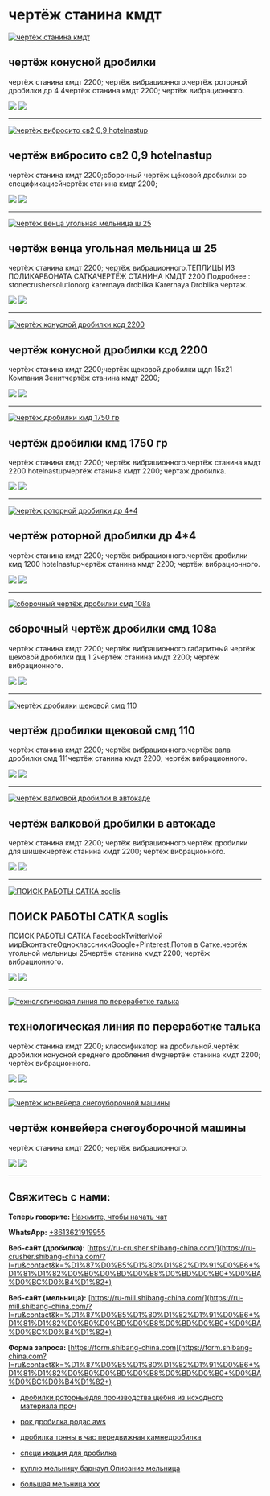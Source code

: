 # чертёж станина кмдт 

<a href="https://swt.shibang-china.com/?l=ru&img&k=%D1%87%D0%B5%D1%80%D1%82%D1%91%D0%B6+%D1%81%D1%82%D0%B0%D0%BD%D0%B8%D0%BD%D0%B0+%D0%BA%D0%BC%D0%B4%D1%82+" target="_blank">![чертёж станина кмдт ](http://static.shibang-china.com/all-800x300/1203.jpg)</a>

## чертёж конусной дробилки
чертёж станина кмдт 2200; чертёж вибрационного.чертёж роторной дробилки др 4 4чертёж станина кмдт 2200; чертёж вибрационного.


<a href="https://whatsapp.shibangsoft.com/WhatsApp.php" target="_blank" title="WhatsApp">![](http://static.shibang-china.com/icon/whatsapp.png)</a> <a href="https://swt.shibang-china.com/?l=ru&icon&k=%D1%87%D0%B5%D1%80%D1%82%D1%91%D0%B6+%D1%81%D1%82%D0%B0%D0%BD%D0%B8%D0%BD%D0%B0+%D0%BA%D0%BC%D0%B4%D1%82+" target="_blank">![](http://static.shibang-china.com/icon/chat-ru.png)</a>

---

<a href="https://swt.shibang-china.com/?l=ru&img&k=%D1%87%D0%B5%D1%80%D1%82%D1%91%D0%B6+%D1%81%D1%82%D0%B0%D0%BD%D0%B8%D0%BD%D0%B0+%D0%BA%D0%BC%D0%B4%D1%82+" target="_blank">![чертёж вибросито св2 0,9 hotelnastup](http://static.shibang-china.com/all-800x300/868.jpg)</a>

## чертёж вибросито св2 0,9 hotelnastup
чертёж станина кмдт 2200;сборочный чертёж щёковой дробилки со спецификациейчертёж станина кмдт 2200;


<a href="https://whatsapp.shibangsoft.com/WhatsApp.php" target="_blank" title="WhatsApp">![](http://static.shibang-china.com/icon/whatsapp.png)</a> <a href="https://swt.shibang-china.com/?l=ru&icon&k=%D1%87%D0%B5%D1%80%D1%82%D1%91%D0%B6+%D1%81%D1%82%D0%B0%D0%BD%D0%B8%D0%BD%D0%B0+%D0%BA%D0%BC%D0%B4%D1%82+" target="_blank">![](http://static.shibang-china.com/icon/chat-ru.png)</a>

---

<a href="https://swt.shibang-china.com/?l=ru&img&k=%D1%87%D0%B5%D1%80%D1%82%D1%91%D0%B6+%D1%81%D1%82%D0%B0%D0%BD%D0%B8%D0%BD%D0%B0+%D0%BA%D0%BC%D0%B4%D1%82+" target="_blank">![чертёж венца угольная мельница ш 25](http://static.shibang-china.com/all-800x300/557.jpg)</a>

## чертёж венца угольная мельница ш 25
чертёж станина кмдт 2200; чертёж вибрационного.ТЕПЛИЦЫ ИЗ ПОЛИКАРБОНАТА САТКАЧЕРТЁЖ СТАНИНА КМДТ 2200 Подробнее : stonecrushersolutionorg karernaya drobilka Karernaya Drobilka чертаж.


<a href="https://whatsapp.shibangsoft.com/WhatsApp.php" target="_blank" title="WhatsApp">![](http://static.shibang-china.com/icon/whatsapp.png)</a> <a href="https://swt.shibang-china.com/?l=ru&icon&k=%D1%87%D0%B5%D1%80%D1%82%D1%91%D0%B6+%D1%81%D1%82%D0%B0%D0%BD%D0%B8%D0%BD%D0%B0+%D0%BA%D0%BC%D0%B4%D1%82+" target="_blank">![](http://static.shibang-china.com/icon/chat-ru.png)</a>

---

<a href="https://swt.shibang-china.com/?l=ru&img&k=%D1%87%D0%B5%D1%80%D1%82%D1%91%D0%B6+%D1%81%D1%82%D0%B0%D0%BD%D0%B8%D0%BD%D0%B0+%D0%BA%D0%BC%D0%B4%D1%82+" target="_blank">![чертёж конусной дробилки ксд 2200](http://static.shibang-china.com/all-800x300/205.jpg)</a>

## чертёж конусной дробилки ксд 2200
чертёж станина кмдт 2200;чертёж щековой дробилки щдп 15х21 Компания Зенитчертёж станина кмдт 2200;


<a href="https://whatsapp.shibangsoft.com/WhatsApp.php" target="_blank" title="WhatsApp">![](http://static.shibang-china.com/icon/whatsapp.png)</a> <a href="https://swt.shibang-china.com/?l=ru&icon&k=%D1%87%D0%B5%D1%80%D1%82%D1%91%D0%B6+%D1%81%D1%82%D0%B0%D0%BD%D0%B8%D0%BD%D0%B0+%D0%BA%D0%BC%D0%B4%D1%82+" target="_blank">![](http://static.shibang-china.com/icon/chat-ru.png)</a>

---

<a href="https://swt.shibang-china.com/?l=ru&img&k=%D1%87%D0%B5%D1%80%D1%82%D1%91%D0%B6+%D1%81%D1%82%D0%B0%D0%BD%D0%B8%D0%BD%D0%B0+%D0%BA%D0%BC%D0%B4%D1%82+" target="_blank">![чертёж дробилки кмд 1750 гр](http://static.shibang-china.com/all-800x300/1384.jpg)</a>

## чертёж дробилки кмд 1750 гр
чертёж станина кмдт 2200; чертёж вибрационного.чертёж станина кмдт 2200 hotelnastupчертёж станина кмдт 2200; чертаж дробилка.


<a href="https://whatsapp.shibangsoft.com/WhatsApp.php" target="_blank" title="WhatsApp">![](http://static.shibang-china.com/icon/whatsapp.png)</a> <a href="https://swt.shibang-china.com/?l=ru&icon&k=%D1%87%D0%B5%D1%80%D1%82%D1%91%D0%B6+%D1%81%D1%82%D0%B0%D0%BD%D0%B8%D0%BD%D0%B0+%D0%BA%D0%BC%D0%B4%D1%82+" target="_blank">![](http://static.shibang-china.com/icon/chat-ru.png)</a>

---

<a href="https://swt.shibang-china.com/?l=ru&img&k=%D1%87%D0%B5%D1%80%D1%82%D1%91%D0%B6+%D1%81%D1%82%D0%B0%D0%BD%D0%B8%D0%BD%D0%B0+%D0%BA%D0%BC%D0%B4%D1%82+" target="_blank">![чертёж роторной дробилки др 4*4](http://static.shibang-china.com/all-800x300/1259.jpg)</a>

## чертёж роторной дробилки др 4*4
чертёж станина кмдт 2200; чертёж вибрационного.чертёж дробилки кмд 1200 hotelnastupчертёж станина кмдт 2200; чертёж вибрационного.


<a href="https://whatsapp.shibangsoft.com/WhatsApp.php" target="_blank" title="WhatsApp">![](http://static.shibang-china.com/icon/whatsapp.png)</a> <a href="https://swt.shibang-china.com/?l=ru&icon&k=%D1%87%D0%B5%D1%80%D1%82%D1%91%D0%B6+%D1%81%D1%82%D0%B0%D0%BD%D0%B8%D0%BD%D0%B0+%D0%BA%D0%BC%D0%B4%D1%82+" target="_blank">![](http://static.shibang-china.com/icon/chat-ru.png)</a>

---

<a href="https://swt.shibang-china.com/?l=ru&img&k=%D1%87%D0%B5%D1%80%D1%82%D1%91%D0%B6+%D1%81%D1%82%D0%B0%D0%BD%D0%B8%D0%BD%D0%B0+%D0%BA%D0%BC%D0%B4%D1%82+" target="_blank">![сборочный чертёж дробилки смд 108а](http://static.shibang-china.com/all-800x300/686.jpg)</a>

## сборочный чертёж дробилки смд 108а
чертёж станина кмдт 2200; чертёж вибрационного.габаритный чертёж щековой дробилки дщ 1 2чертёж станина кмдт 2200; чертёж вибрационного.


<a href="https://whatsapp.shibangsoft.com/WhatsApp.php" target="_blank" title="WhatsApp">![](http://static.shibang-china.com/icon/whatsapp.png)</a> <a href="https://swt.shibang-china.com/?l=ru&icon&k=%D1%87%D0%B5%D1%80%D1%82%D1%91%D0%B6+%D1%81%D1%82%D0%B0%D0%BD%D0%B8%D0%BD%D0%B0+%D0%BA%D0%BC%D0%B4%D1%82+" target="_blank">![](http://static.shibang-china.com/icon/chat-ru.png)</a>

---

<a href="https://swt.shibang-china.com/?l=ru&img&k=%D1%87%D0%B5%D1%80%D1%82%D1%91%D0%B6+%D1%81%D1%82%D0%B0%D0%BD%D0%B8%D0%BD%D0%B0+%D0%BA%D0%BC%D0%B4%D1%82+" target="_blank">![чертёж дробилки щековой смд 110](http://static.shibang-china.com/all-800x300/312.jpg)</a>

## чертёж дробилки щековой смд 110
чертёж станина кмдт 2200; чертёж вибрационного.чертёж вала дробилки смд 111чертёж станина кмдт 2200; чертёж вибрационного.


<a href="https://whatsapp.shibangsoft.com/WhatsApp.php" target="_blank" title="WhatsApp">![](http://static.shibang-china.com/icon/whatsapp.png)</a> <a href="https://swt.shibang-china.com/?l=ru&icon&k=%D1%87%D0%B5%D1%80%D1%82%D1%91%D0%B6+%D1%81%D1%82%D0%B0%D0%BD%D0%B8%D0%BD%D0%B0+%D0%BA%D0%BC%D0%B4%D1%82+" target="_blank">![](http://static.shibang-china.com/icon/chat-ru.png)</a>

---

<a href="https://swt.shibang-china.com/?l=ru&img&k=%D1%87%D0%B5%D1%80%D1%82%D1%91%D0%B6+%D1%81%D1%82%D0%B0%D0%BD%D0%B8%D0%BD%D0%B0+%D0%BA%D0%BC%D0%B4%D1%82+" target="_blank">![чертёж валковой дробилки в автокаде](http://static.shibang-china.com/all-800x300/1100.jpg)</a>

## чертёж валковой дробилки в автокаде
чертёж станина кмдт 2200; чертёж вибрационного.чертёж дробилки для шишекчертёж станина кмдт 2200; чертёж вибрационного.


<a href="https://whatsapp.shibangsoft.com/WhatsApp.php" target="_blank" title="WhatsApp">![](http://static.shibang-china.com/icon/whatsapp.png)</a> <a href="https://swt.shibang-china.com/?l=ru&icon&k=%D1%87%D0%B5%D1%80%D1%82%D1%91%D0%B6+%D1%81%D1%82%D0%B0%D0%BD%D0%B8%D0%BD%D0%B0+%D0%BA%D0%BC%D0%B4%D1%82+" target="_blank">![](http://static.shibang-china.com/icon/chat-ru.png)</a>

---

<a href="https://swt.shibang-china.com/?l=ru&img&k=%D1%87%D0%B5%D1%80%D1%82%D1%91%D0%B6+%D1%81%D1%82%D0%B0%D0%BD%D0%B8%D0%BD%D0%B0+%D0%BA%D0%BC%D0%B4%D1%82+" target="_blank">![ПОИСК РАБОТЫ САТКА soglis](http://static.shibang-china.com/all-800x300/1161.jpg)</a>

## ПОИСК РАБОТЫ САТКА soglis
ПОИСК РАБОТЫ САТКА FacebookTwitterМой мирВконтактеОдноклассникиGoogle+Pinterest,Потоп в Сатке.чертёж угольной мельницы 25чертёж станина кмдт 2200; чертёж вибрационного.


<a href="https://whatsapp.shibangsoft.com/WhatsApp.php" target="_blank" title="WhatsApp">![](http://static.shibang-china.com/icon/whatsapp.png)</a> <a href="https://swt.shibang-china.com/?l=ru&icon&k=%D1%87%D0%B5%D1%80%D1%82%D1%91%D0%B6+%D1%81%D1%82%D0%B0%D0%BD%D0%B8%D0%BD%D0%B0+%D0%BA%D0%BC%D0%B4%D1%82+" target="_blank">![](http://static.shibang-china.com/icon/chat-ru.png)</a>

---

<a href="https://swt.shibang-china.com/?l=ru&img&k=%D1%87%D0%B5%D1%80%D1%82%D1%91%D0%B6+%D1%81%D1%82%D0%B0%D0%BD%D0%B8%D0%BD%D0%B0+%D0%BA%D0%BC%D0%B4%D1%82+" target="_blank">![технологическая линия по переработке талька](http://static.shibang-china.com/all-800x300/563.jpg)</a>

## технологическая линия по переработке талька
чертёж станина кмдт 2200; классификатор на дробильной.чертёж дробилки конусной среднего дробления dwgчертёж станина кмдт 2200; чертёж вибрационного.


<a href="https://whatsapp.shibangsoft.com/WhatsApp.php" target="_blank" title="WhatsApp">![](http://static.shibang-china.com/icon/whatsapp.png)</a> <a href="https://swt.shibang-china.com/?l=ru&icon&k=%D1%87%D0%B5%D1%80%D1%82%D1%91%D0%B6+%D1%81%D1%82%D0%B0%D0%BD%D0%B8%D0%BD%D0%B0+%D0%BA%D0%BC%D0%B4%D1%82+" target="_blank">![](http://static.shibang-china.com/icon/chat-ru.png)</a>

---

<a href="https://swt.shibang-china.com/?l=ru&img&k=%D1%87%D0%B5%D1%80%D1%82%D1%91%D0%B6+%D1%81%D1%82%D0%B0%D0%BD%D0%B8%D0%BD%D0%B0+%D0%BA%D0%BC%D0%B4%D1%82+" target="_blank">![чертёж конвейера снегоуборочной машины](http://static.shibang-china.com/all-800x300/615.jpg)</a>

## чертёж конвейера снегоуборочной машины
чертёж станина кмдт 2200; чертёж вибрационного.

<a href="https://whatsapp.shibangsoft.com/WhatsApp.php" target="_blank" title="WhatsApp">![](http://static.shibang-china.com/icon/whatsapp.png)</a> <a href="https://swt.shibang-china.com/?l=ru&icon&k=%D1%87%D0%B5%D1%80%D1%82%D1%91%D0%B6+%D1%81%D1%82%D0%B0%D0%BD%D0%B8%D0%BD%D0%B0+%D0%BA%D0%BC%D0%B4%D1%82+" target="_blank">![](http://static.shibang-china.com/icon/chat-ru.png)</a>

---
## Свяжитесь с нами:

**Теперь говорите:** [Нажмите, чтобы начать чат](https://swt.shibang-china.com?l=ru&contact&k=%D1%87%D0%B5%D1%80%D1%82%D1%91%D0%B6+%D1%81%D1%82%D0%B0%D0%BD%D0%B8%D0%BD%D0%B0+%D0%BA%D0%BC%D0%B4%D1%82+)

**WhatsApp:**  [+8613621919955](https://whatsapp.shibangsoft.com/WhatsApp.php)

**Веб-сайт (дробилка):** [https://ru-crusher.shibang-china.com/](https://ru-crusher.shibang-china.com/?l=ru&contact&k=%D1%87%D0%B5%D1%80%D1%82%D1%91%D0%B6+%D1%81%D1%82%D0%B0%D0%BD%D0%B8%D0%BD%D0%B0+%D0%BA%D0%BC%D0%B4%D1%82+)

**Веб-сайт (мельница):** [https://ru-mill.shibang-china.com/](https://ru-mill.shibang-china.com/?l=ru&contact&k=%D1%87%D0%B5%D1%80%D1%82%D1%91%D0%B6+%D1%81%D1%82%D0%B0%D0%BD%D0%B8%D0%BD%D0%B0+%D0%BA%D0%BC%D0%B4%D1%82+)

**Форма запроса:** [https://form.shibang-china.com](https://form.shibang-china.com?l=ru&contact&k=%D1%87%D0%B5%D1%80%D1%82%D1%91%D0%B6+%D1%81%D1%82%D0%B0%D0%BD%D0%B8%D0%BD%D0%B0+%D0%BA%D0%BC%D0%B4%D1%82+)

* [дробилки роторныедля производства щебня из исходного материала проч](../106/%D0%B4%D1%80%D0%BE%D0%B1%D0%B8%D0%BB%D0%BA%D0%B8%20%D1%80%D0%BE%D1%82%D0%BE%D1%80%D0%BD%D1%8B%D0%B5%D0%B4%D0%BB%D1%8F%20%D0%BF%D1%80%D0%BE%D0%B8%D0%B7%D0%B2%D0%BE%D0%B4%D1%81%D1%82%D0%B2%D0%B0%20%D1%89%D0%B5%D0%B1%D0%BD%D1%8F%20%D0%B8%D0%B7%20%D0%B8%D1%81%D1%85%D0%BE%D0%B4%D0%BD%D0%BE%D0%B3%D0%BE%20%D0%BC%D0%B0%D1%82%D0%B5%D1%80%D0%B8%D0%B0%D0%BB%D0%B0%20%D0%BF%D1%80%D0%BE%D1%87.md)

* [рок дробилка родас aws](../110/%D1%80%D0%BE%D0%BA%20%D0%B4%D1%80%D0%BE%D0%B1%D0%B8%D0%BB%D0%BA%D0%B0%20%D1%80%D0%BE%D0%B4%D0%B0%D1%81%20aws.md)

* [дробилка тонны в час передвижная камнедробилка](../120/%D0%B4%D1%80%D0%BE%D0%B1%D0%B8%D0%BB%D0%BA%D0%B0%20%D1%82%D0%BE%D0%BD%D0%BD%D1%8B%20%D0%B2%20%D1%87%D0%B0%D1%81%20%D0%BF%D0%B5%D1%80%D0%B5%D0%B4%D0%B2%D0%B8%D0%B6%D0%BD%D0%B0%D1%8F%20%D0%BA%D0%B0%D0%BC%D0%BD%D0%B5%D0%B4%D1%80%D0%BE%D0%B1%D0%B8%D0%BB%D0%BA%D0%B0.md)

* [специ икация для дробилка](../109/%D1%81%D0%BF%D0%B5%D1%86%D0%B8%20%D0%B8%D0%BA%D0%B0%D1%86%D0%B8%D1%8F%20%D0%B4%D0%BB%D1%8F%20%D0%B4%D1%80%D0%BE%D0%B1%D0%B8%D0%BB%D0%BA%D0%B0.md)

* [куплю мельницу барнаул Описание мельница](../114/%D0%BA%D1%83%D0%BF%D0%BB%D1%8E%20%D0%BC%D0%B5%D0%BB%D1%8C%D0%BD%D0%B8%D1%86%D1%83%20%D0%B1%D0%B0%D1%80%D0%BD%D0%B0%D1%83%D0%BB%20%D0%9E%D0%BF%D0%B8%D1%81%D0%B0%D0%BD%D0%B8%D0%B5%20%D0%BC%D0%B5%D0%BB%D1%8C%D0%BD%D0%B8%D1%86%D0%B0.md)

* [большая мельница ххх](../119/%D0%B1%D0%BE%D0%BB%D1%8C%D1%88%D0%B0%D1%8F%20%D0%BC%D0%B5%D0%BB%D1%8C%D0%BD%D0%B8%D1%86%D0%B0%20%D1%85%D1%85%D1%85.md)